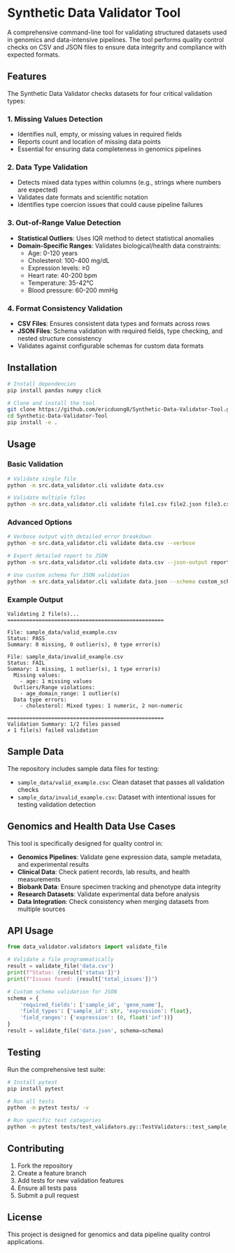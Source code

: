 # Synthetic Data Validator Tool

A comprehensive command-line tool for validating structured datasets used in genomics and data-intensive pipelines. The tool performs quality control checks on CSV and JSON files to ensure data integrity and compliance with expected formats.

## Features

The Synthetic Data Validator checks datasets for four critical validation types:

### 1. Missing Values Detection
- Identifies null, empty, or missing values in required fields
- Reports count and location of missing data points
- Essential for ensuring data completeness in genomics pipelines

### 2. Data Type Validation
- Detects mixed data types within columns (e.g., strings where numbers are expected)
- Validates date formats and scientific notation
- Identifies type coercion issues that could cause pipeline failures

### 3. Out-of-Range Value Detection
- **Statistical Outliers**: Uses IQR method to detect statistical anomalies
- **Domain-Specific Ranges**: Validates biological/health data constraints:
  - Age: 0-120 years
  - Cholesterol: 100-400 mg/dL
  - Expression levels: ≥0
  - Heart rate: 40-200 bpm
  - Temperature: 35-42°C
  - Blood pressure: 60-200 mmHg

### 4. Format Consistency Validation
- **CSV Files**: Ensures consistent data types and formats across rows
- **JSON Files**: Schema validation with required fields, type checking, and nested structure consistency
- Validates against configurable schemas for custom data formats

## Installation

```bash
# Install dependencies
pip install pandas numpy click

# Clone and install the tool
git clone https://github.com/ericduong8/Synthetic-Data-Validator-Tool.git
cd Synthetic-Data-Validator-Tool
pip install -e .
```

## Usage

### Basic Validation
```bash
# Validate single file
python -m src.data_validator.cli validate data.csv

# Validate multiple files
python -m src.data_validator.cli validate file1.csv file2.json file3.csv
```

### Advanced Options
```bash
# Verbose output with detailed error breakdown
python -m src.data_validator.cli validate data.csv --verbose

# Export detailed report to JSON
python -m src.data_validator.cli validate data.csv --json-output report.json

# Use custom schema for JSON validation
python -m src.data_validator.cli validate data.json --schema custom_schema.json
```

### Example Output
```
Validating 2 file(s)...
==================================================

File: sample_data/valid_example.csv
Status: PASS
Summary: 0 missing, 0 outlier(s), 0 type error(s)

File: sample_data/invalid_example.csv
Status: FAIL
Summary: 1 missing, 1 outlier(s), 1 type error(s)
  Missing values:
    - age: 1 missing values
  Outliers/Range violations:
    - age_domain_range: 1 outlier(s)
  Data type errors:
    - cholesterol: Mixed types: 1 numeric, 2 non-numeric

==================================================
Validation Summary: 1/2 files passed
✗ 1 file(s) failed validation
```

## Sample Data

The repository includes sample data files for testing:

- `sample_data/valid_example.csv`: Clean dataset that passes all validation checks
- `sample_data/invalid_example.csv`: Dataset with intentional issues for testing validation detection

## Genomics and Health Data Use Cases

This tool is specifically designed for quality control in:

- **Genomics Pipelines**: Validate gene expression data, sample metadata, and experimental results
- **Clinical Data**: Check patient records, lab results, and health measurements
- **Biobank Data**: Ensure specimen tracking and phenotype data integrity
- **Research Datasets**: Validate experimental data before analysis
- **Data Integration**: Check consistency when merging datasets from multiple sources

## API Usage

```python
from data_validator.validators import validate_file

# Validate a file programmatically
result = validate_file('data.csv')
print(f"Status: {result['status']}")
print(f"Issues found: {result['total_issues']}")

# Custom schema validation for JSON
schema = {
    'required_fields': ['sample_id', 'gene_name'],
    'field_types': {'sample_id': str, 'expression': float},
    'field_ranges': {'expression': (0, float('inf'))}
}
result = validate_file('data.json', schema=schema)
```

## Testing

Run the comprehensive test suite:

```bash
# Install pytest
pip install pytest

# Run all tests
python -m pytest tests/ -v

# Run specific test categories
python -m pytest tests/test_validators.py::TestValidators::test_sample_data_files -v
```

## Contributing

1. Fork the repository
2. Create a feature branch
3. Add tests for new validation features
4. Ensure all tests pass
5. Submit a pull request

## License

This project is designed for genomics and data pipeline quality control applications.

